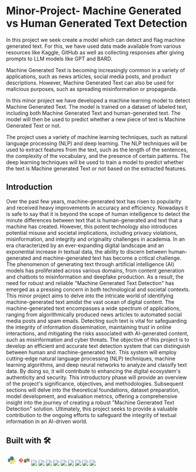 # Minor-Project- Machine Generated vs Human Generated Text Detection

In this project we seek create a model which can detect and flag machine generated text. For this, we have used data made available from various resources like Kaggle, GitHub as well as collecting responses after giving prompts to LLM models like GPT and BARD. 

Machine Generated Text is becoming increasingly common in a variety of applications, such as news articles, social media posts, and product descriptions. However, Machine Generated Text can also be used for malicious purposes, such as spreading misinformation or propaganda.

In this minor project we have developed a machine learning model to detect Machine Generated Text. The model is trained on a dataset of labeled text, including both Machine Generated Text and human-generated text. The model will then be used to predict whether a new piece of text is Machine Generated Text or not.

The project uses a variety of machine learning techniques, such as natural language processing (NLP) and deep learning. The NLP techniques will be used to extract features from the text, such as the length of the sentences, the complexity of the vocabulary, and the presence of certain patterns. The deep learning techniques will be used to train a model to predict whether the text is Machine generated Text or not based on the extracted features.

## Introduction

Over the past few years, machine-generated text has risen to popularity and received heavy improvements in accuracy and efficiency. Nowadays it is safe to say that it is beyond the scope of human intelligence to detect the minute differences between text that is human-generated and text that a machine has created. However, this potent technology also introduces potential misuse and societal implications, including privacy violations, misinformation, and integrity and originality challenges in academia.
In an era characterized by an ever-expanding digital landscape and an exponential increase in textual data, the ability to discern between human-generated and machine-generated text has become a critical challenge. The phenomenon of generating text through artificial intelligence (AI) models has proliferated across various domains, from content generation and chatbots to misinformation and deepfake production. As a result, the need for robust and reliable "Machine Generated Text Detection" has emerged as a pressing concern in both technological and societal contexts.
This minor project aims to delve into the intricate world of identifying machine-generated text amidst the vast ocean of digital content. The machine-generated text encompasses a wide spectrum of applications, ranging from algorithmically produced news articles to automated social media posts and spam emails. Detecting such text is vital for safeguarding the integrity of information dissemination, maintaining trust in online interactions, and mitigating the risks associated with AI-generated content, such as misinformation and cyber threats.
The objective of this project is to develop an efficient and accurate text detection system that can distinguish between human and machine-generated text. This system will employ cutting-edge natural language processing (NLP) techniques, machine
learning algorithms, and deep neural networks to analyze and classify text data. By doing so, it will contribute to enhancing the digital ecosystem's authenticity and security.
This introductory phase will provide an overview of the project's significance, objectives, and methodologies. Subsequent sections will delve into the theoretical foundations, dataset preparation, model development, and evaluation metrics, offering a comprehensive insight into the journey of creating a robust "Machine Generated Text Detection" solution. Ultimately, this project seeks to provide a valuable contribution to the ongoing efforts to safeguard the integrity of textual information in an AI-driven world.

## Built with 🛠️
<code><img height="30" src="https://raw.githubusercontent.com/github/explore/80688e429a7d4ef2fca1e82350fe8e3517d3494d/topics/python/python.png"></code>
<code><img height="30" src="https://raw.githubusercontent.com/github/explore/80688e429a7d4ef2fca1e82350fe8e3517d3494d/topics/git/git.png"></code>
<code><img height="30" src="https://github.com/LakshayGupta11/Minor-Project--Machine-Generated-vs-Human-Generated-Text-Detection/assets/140741956/cb3db2a7-2478-4770-9e42-29b0244f68d2"></code>
<code><img height="30" src="https://raw.githubusercontent.com/numpy/numpy/7e7f4adab814b223f7f917369a72757cd28b10cb/branding/icons/numpylogo.svg"></code>
<code><img height="30" src="https://raw.githubusercontent.com/pandas-dev/pandas/761bceb77d44aa63b71dda43ca46e8fd4b9d7422/web/pandas/static/img/pandas.svg"></code>
<code><img height="30" src="https://matplotlib.org/_static/logo2.svg"></code>
<code><img height="30" src="https://upload.wikimedia.org/wikipedia/commons/thumb/0/05/Scikit_learn_logo_small.svg/1280px-Scikit_learn_logo_small.svg.png"></code>
<code><img height="30" src="https://raw.githubusercontent.com/pytorch/pytorch/39fa0b5d0a3b966a50dcd90b26e6c36942705d6d/docs/source/_static/img/pytorch-logo-dark.svg"></code>
<code><img height="30" src="https://github.com/LakshayGupta11/Minor-Project--Machine-Generated-vs-Human-Generated-Text-Detection/assets/140741956/2871ea02-c557-4b05-b0cd-a54b19419ce5"></code>
<code><img height="30" src="https://github.com/LakshayGupta11/Minor-Project--Machine-Generated-vs-Human-Generated-Text-Detection/assets/140741956/dccd0736-90d8-4c4a-91b7-a4ae6ba5faf8"></code>
<code><img height="30" src="https://github.com/LakshayGupta11/Minor-Project--Machine-Generated-vs-Human-Generated-Text-Detection/assets/140741956/ad5eba75-952d-4567-8fa5-8e1adeea3c6d"></code>


